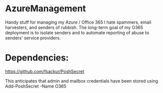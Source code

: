 # AzureManagement
Handy stuff for managing my Azure / Office 365
I hate spammers, email harvesters, and senders of rubbish. The long-term goal of my O365 deployment is to isolate senders and to automate reporting of abuse to senders' service providers.

# Dependencies:

https://github.com/fsackur/PoshSecret

This anticipates that admin and mailbox credentials have been stored using Add-PoshSecret -Name O365
